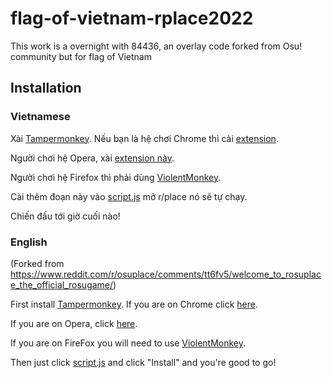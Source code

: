 # flag-of-vietnam-rplace2022
This work is a overnight with 84436, an overlay code forked from Osu! community but for flag of Vietnam


## Installation

### Vietnamese

Xài [Tampermonkey](https://www.tampermonkey.net/). Nếu bạn là hệ chơi Chrome thì cài [extension](https://chrome.google.com/webstore/detail/tampermonkey/dhdgffkkebhmkfjojejmpbldmpobfkfo?hl=en).

Người chơi hệ Opera, xài [extension này](https://addons.opera.com/en/extensions/details/tampermonkey-beta/).

Người chơi hệ Firefox thì phải dùng [ViolentMonkey](https://addons.mozilla.org/en-US/firefox/addon/violentmonkey/).

Cài thêm đoạn này vào [script.js](https://github.com/t3bol90/flag-of-vietnam-rplace2022/blob/main/overlay.js) mở r/place nó sẽ tự chạy.

Chiến đấu tới giờ cuối nào!




### English
(Forked from https://www.reddit.com/r/osuplace/comments/tt6fv5/welcome_to_rosuplace_the_official_rosugame/)

First install [Tampermonkey](https://www.tampermonkey.net/). If you are on Chrome click [here](https://chrome.google.com/webstore/detail/tampermonkey/dhdgffkkebhmkfjojejmpbldmpobfkfo?hl=en).

If you are on Opera, click [here](https://addons.opera.com/en/extensions/details/tampermonkey-beta/).

If you are on FireFox you will need to use [ViolentMonkey](https://addons.mozilla.org/en-US/firefox/addon/violentmonkey/).

Then just click [script.js](https://github.com/t3bol90/flag-of-vietnam-rplace2022/blob/main/overlay.js) and click "Install" and you're good to go!
